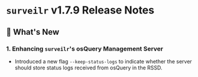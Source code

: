 # `surveilr` v1.7.9 Release Notes

## 🚀 What's New

### 1. Enhancing `surveilr`'s osQuery Management Server
- Introduced a new flag `--keep-status-logs` to indicate whether the server should store status logs received from osQuery in the RSSD.